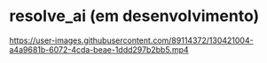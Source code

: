 # resolve_ai (em desenvolvimento)
https://user-images.githubusercontent.com/89114372/130421004-a4a9681b-6072-4cda-beae-1ddd297b2bb5.mp4
